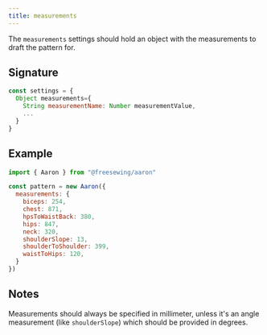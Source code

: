 ```yaml
---
title: measurements
---
```


The `measurements` settings should hold an object with the
measurements to draft the pattern for.

## Signature

```js
const settings = {
  Object measurements={
    String measurementName: Number measurementValue,
    ...
  }
}
```

## Example

```js
import { Aaron } from "@freesewing/aaron"

const pattern = new Aaron({
  measurements: {
    biceps: 254,
    chest: 871,
    hpsToWaistBack: 380,
    hips: 847,
    neck: 320,
    shoulderSlope: 13,
    shoulderToShoulder: 399,
    waistToHips: 120,
  }
})
```

## Notes

Measurements should always be specified in millimeter, unless it's an angle
measurement (like `shoulderSlope`) which should be provided in degrees.
